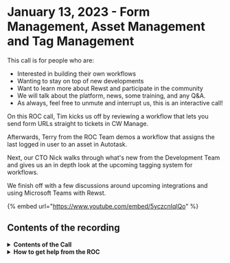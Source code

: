 # January 13, 2023 - Form Management, Asset Management and Tag Management

This call is for people who are:

* Interested in building their own workflows
* Wanting to stay on top of new developments
* Want to learn more about Rewst and participate in the community
* We will talk about the platform, news, some training, and any Q\&A.
* As always, feel free to unmute and interrupt us, this is an interactive call!

On this ROC call, Tim kicks us off by reviewing a workflow that lets you send form URLs straight to tickets in CW Manage.

Afterwards, Terry from the ROC Team demos a workflow that assigns the last logged in user to an asset in Autotask.

Next, our CTO Nick walks through what's new from the Development Team and gives us an in depth look at the upcoming tagging system for workflows.

We finish off with a few discussions around upcoming integrations and using Microsoft Teams with Rewst.

{% embed url="https://www.youtube.com/embed/5yczcnIqlQo" %}

## Contents of the recording

<details>

<summary><strong>Contents of the Call</strong></summary>

This call is for people who are: Interested in building their own workflows Wanting to stay on top of new developments Just want to learn more about Rewst and participate in the community We will talk about the platform, news, some training, and any Q\&A. As always, feel free to unmute and interrupt us, this is an interactive call! ​

</details>

<details>

<summary><strong>How to get help from the ROC</strong></summary>

How to get help - Engage the ROC in Slack - Email support coming soon! - \[FUTURE] Live chat in the app - Would this be helpful to people? - Documentation - https://rewst.help - Feature Requests - https://rewst.canny.io/

</details>
